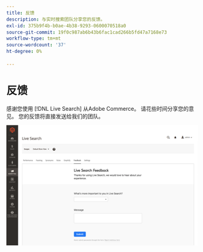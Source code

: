 ```yaml
---
title: 反馈
description: 与实时搜索团队分享您的反馈。
exl-id: 375b9f4b-b0ae-4b38-9293-0600070518a0
source-git-commit: 19f0c987ab6b43b6fac1cad266b5fd47a7168e73
workflow-type: tm+mt
source-wordcount: '37'
ht-degree: 0%

---
```


# 反馈

感谢您使用 [!DNL Live Search] 从Adobe Commerce。 请花些时间分享您的意见。 您的反馈将直接发送给我们的团队。

![实时搜索测试版反馈](assets/feedback.png)
